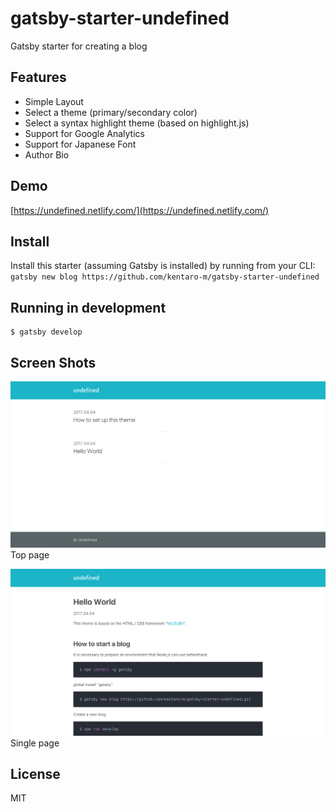 # gatsby-starter-undefined
Gatsby starter for creating a blog

## Features
* Simple Layout
* Select a theme (primary/secondary color)
* Select a syntax highlight theme (based on highlight.js)
* Support for Google Analytics
* Support for Japanese Font
* Author Bio

## Demo
[https://undefined.netlify.com/](https://undefined.netlify.com/)

## Install
Install this starter (assuming Gatsby is installed) by running from your CLI: `gatsby new blog https://github.com/kentaro-m/gatsby-starter-undefined`

## Running in development
```
$ gatsby develop
```

## Screen Shots
![](./images/gatsbyjs001.png)
Top page

![](./images/gatsbyjs002.png)
Single page

## License
MIT
